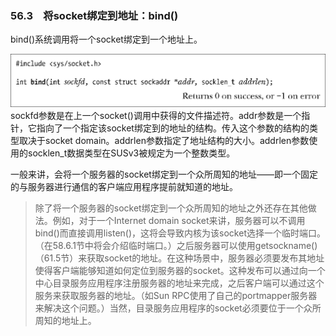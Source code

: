### 56.3　将socket绑定到地址：bind()

bind()系统调用将一个socket绑定到一个地址上。



![1440.png](../images/1440.png)
sockfd参数是在上一个socket()调用中获得的文件描述符。addr参数是一个指针，它指向了一个指定该socket绑定到的地址的结构。传入这个参数的结构的类型取决于socket domain。addrlen参数指定了地址结构的大小。addrlen参数使用的socklen_t数据类型在SUSv3被规定为一个整数类型。

一般来讲，会将一个服务器的socket绑定到一个众所周知的地址——即一个固定的与服务器进行通信的客户端应用程序提前就知道的地址。

> 除了将一个服务器的socket绑定到一个众所周知的地址之外还存在其他做法。例如，对于一个Internet domain socket来讲，服务器可以不调用bind()而直接调用listen()，这将会导致内核为该socket选择一个临时端口。（在58.6.1节中将会介绍临时端口。）之后服务器可以使用getsockname()（61.5节）来获取socket的地址。在这种场景中，服务器必须要发布其地址使得客户端能够知道如何定位到服务器的socket。这种发布可以通过向一个中心目录服务应用程序注册服务器的地址来完成，之后客户端可以通过这个服务来获取服务器的地址。（如Sun RPC使用了自己的portmapper服务器来解决这个问题。）当然，目录服务应用程序的socket必须要位于一个众所周知的地址上。

